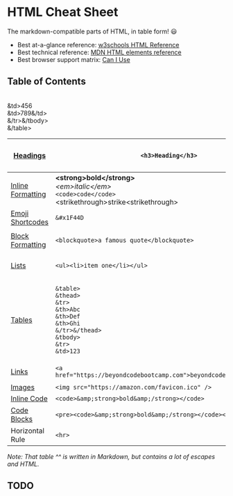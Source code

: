 # HTML Cheat Sheet

The markdown-compatible parts of HTML, in table form! :smiley:

<!-- Best test of skill: [Beyond Code Markdown Challenge](https://gist.github.com/coolaj86/689e2cd8d5ad51f7196b8f23c116f8b1) -->
<!-- Best interactive tutorial: [commonmark.org/help/tutorial](https://commonmark.org/help/tutorial/) -->

- Best at-a-glance reference: [w3schools HTML Reference](https://www.w3schools.com/Tags/ref_byfunc.asp)
- Best technical reference: [MDN HTML elements reference](https://developer.mozilla.org/en-US/docs/Web/HTML/Element)
- Best browser support matrix: [Can I Use](https://caniuse.com/)

## Table of Contents

| [Headings](#headings) | `<h3>Heading</h3>` | <h3>Heading</h3> |
| --------------------- | ----------- | --------- |
| [Inline Formatting](#inline-formatting) | <strong>\<strong>bold\</strong></strong><br><em>\<em>italic\</em></em><br><code>\<code>code\</code></code><br><strikethrough>\<strikethrough>strike\<strikethrough></strikethrough> |  **bold**<br>_italic_<br>`code`<br>~strike~ |
| [Emoji Shortcodes](#emoji-shortcodes) | `&#x1F44D` | :+1: |
| [Block Formatting](#block-formatting) | `<blockquote>a famous quote</blockquote>` | <blockquote>a famous quote</blockquote> |
| [Lists](#lists) | `<ul><li>item one</li></ul>` | <ul><li>item one</li><ul> |
| [Tables](#tables) | <pre><code>&amp;table><br>&amp;thead><br>&amp;tr><br>&amp;th>Abc</th><br>&amp;th>Def</th><br>&amp;th>Ghi</th><br>&amp;/tr>&amp;/thead><br>&amp;tbody><br>&amp;tr><br>&amp;td>123</td><br>&amp;td>456</td><br>&amp;td>789&amp;/td><br>&amp;/tr>&amp;/tbody><br>&amp;/table></code> | <table><thead><tr><th>Abc</th><th>Def</th><th>Ghi</th></tr></thead><tbody><tr><td>123</td><td>456</td><td>789</td></tr></tbody></table> |
| [Links](#links--images) | `<a href="https://beyondcodebootcamp.com">beyondcodebootcamp.com</a>` | [https://beyondcodebootcamp.com](beyondcodebootcamp.com) |
| [Images](#links--images) | `<img src="https://amazon.com/favicon.ico" />` | ![](https://amazon.com/favicon.ico) |
| [Inline Code](#inline-code) | `<code>&amp;strong>bold&amp;/strong></code>` | <code>&amp;strong>bold&amp;/strong></code> |
| [Code Blocks](#code-blocks) | `<pre><code>&amp;strong>bold&amp;/strong></code></pre>` | <pre><code>&amp;strong>bold&amp;/strong></code></pre> |
| Horizontal Rule | `<hr>` | <hr> |

_Note: That table ^^ is written in Markdown, but contains a lot of escapes and HTML._

## TODO

